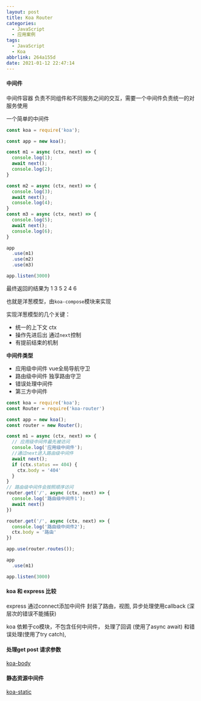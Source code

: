 ```yaml
---
layout: post
title: Koa Router
categories:
  - JavaScript
  - 应用案例
tags:
  - JavaScript
  - Koa
abbrlink: 264a155d
date: 2021-01-12 22:47:14
---
```


#### 中间件

中间件容器 负责不同组件和不同服务之间的交互，需要一个中间件负责统一的对服务使用

一个简单的中间件

```javascript
const koa = require('koa');

const app = new koa();

const m1 = async (ctx, next) => {
  console.log(1);
  await next();
  console.log(2);
}

const m2 = async (ctx, next) => {
  console.log(3);
  await next();
  console.log(4);
}
const m3 = async (ctx, next) => {
  console.log(5);
  await next();
  console.log(6);
}

app
  .use(m1)
  .use(m2)
  .use(m3)

app.listen(3000)
```

最终返回的结果为 1 3 5 2 4 6

也就是洋葱模型，由`koa-compose`模块来实现

实现洋葱模型的几个关键：

+ 统一的上下文 ctx
+ 操作先进后出 通过`next`控制
+ 有提前结束的机制

**中间件类型**

+ 应用级中间件 vue全局导航守卫
+ 路由级中间件 独享路由守卫
+ 错误处理中间件  
+ 第三方中间件


```javascript
const koa = require('koa');
const Router = require('koa-router')

const app = new koa();
const router = new Router();

const m1 = async (ctx, next) => {
  // 应用级中间件最先被访问
  console.log('应用级中间件');
  //通过next进入路由级中间件
  await next();
  if (ctx.status == 404) {
    ctx.body = '404'
  }
}
// 路由级中间件会按照顺序访问
router.get('/', async (ctx, next) => {
  console.log('路由级中间件1');
  await next()
})

router.get('/', async (ctx, next) => {
  console.log('路由级中间件2');
  ctx.body = '路由'
})

app.use(router.routes());

app
  .use(m1)

app.listen(3000)
```

#### koa 和 express 比较

express 通过connect添加中间件 封装了路由，视图, 异步处理使用callback (深层次的错误不能捕获)

koa 依赖于co模块，不包含任何中间件， 处理了回调 (使用了async await) 和错误处理(使用了try catch),





#### 处理get post 请求参数

[koa-body](https://github.com/dlau/koa-body#readme)

#### 静态资源中间件

[koa-static](https://github.com/koajs/static#readme)